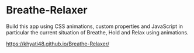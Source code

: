 # Breathe-Relaxer

Build this app using CSS animations, custom properties and JavaScript in particular the current situation of Breathe, Hold and Relax using animations.

https://khyati48.github.io/Breathe-Relaxer/
